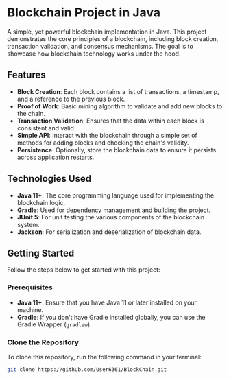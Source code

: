 # Blockchain Project in Java

A simple, yet powerful blockchain implementation in Java. This project demonstrates the core principles of a blockchain, including block creation, transaction validation, and consensus mechanisms. The goal is to showcase how blockchain technology works under the hood.

## Features

- **Block Creation**: Each block contains a list of transactions, a timestamp, and a reference to the previous block.
- **Proof of Work**: Basic mining algorithm to validate and add new blocks to the chain.
- **Transaction Validation**: Ensures that the data within each block is consistent and valid.
- **Simple API**: Interact with the blockchain through a simple set of methods for adding blocks and checking the chain's validity.
- **Persistence**: Optionally, store the blockchain data to ensure it persists across application restarts.

## Technologies Used

- **Java 11+**: The core programming language used for implementing the blockchain logic.
- **Gradle**: Used for dependency management and building the project.
- **JUnit 5**: For unit testing the various components of the blockchain system.
- **Jackson**: For serialization and deserialization of blockchain data.

## Getting Started

Follow the steps below to get started with this project:

### Prerequisites

- **Java 11+**: Ensure that you have Java 11 or later installed on your machine.
- **Gradle**: If you don't have Gradle installed globally, you can use the Gradle Wrapper (`gradlew`).

### Clone the Repository

To clone this repository, run the following command in your terminal:

```bash
git clone https://github.com/User6361/BlockChain.git
